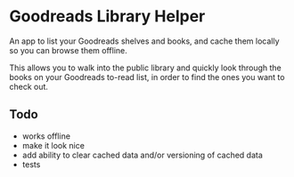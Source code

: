 # Goodreads Library Helper

An app to list your Goodreads shelves and books, and cache them locally
so you can browse them offline.

This allows you to walk into the public library and quickly look through
the books on your Goodreads to-read list, in order to find the ones you
want to check out.

## Todo

- works offline
- make it look nice
- add ability to clear cached data and/or versioning of cached data
- tests